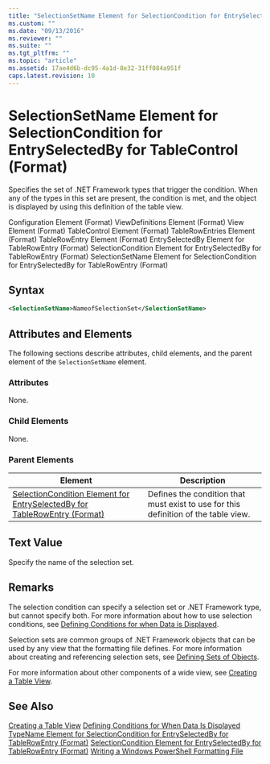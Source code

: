 ```yaml
---
title: "SelectionSetName Element for SelectionCondition for EntrySelectedBy for TableControl (Format) | Microsoft Docs"
ms.custom: ""
ms.date: "09/13/2016"
ms.reviewer: ""
ms.suite: ""
ms.tgt_pltfrm: ""
ms.topic: "article"
ms.assetid: 17ae4d6b-dc95-4a1d-8e32-31ff084a951f
caps.latest.revision: 10
---
```

# SelectionSetName Element for SelectionCondition for EntrySelectedBy for TableControl (Format)
Specifies the set of .NET Framework types that trigger the condition. When any of the types in this set are present, the condition is met, and the object is displayed by using this definition of the table view.

 Configuration Element (Format)
ViewDefinitions Element (Format)
View Element (Format)
TableControl Element (Format)
TableRowEntries Element (Format)
TableRowEntry Element (Format)
EntrySelectedBy Element for TableRowEntry (Format)
SelectionCondition Element for EntrySelectedBy for TableRowEntry (Format)
SelectionSetName Element for SelectionCondition for EntrySelectedBy for TableRowEntry (Format)

## Syntax

```xml
<SelectionSetName>NameofSelectionSet</SelectionSetName>
```

## Attributes and Elements
 The following sections describe attributes, child elements, and the parent element of the `SelectionSetName` element.

### Attributes
 None.

### Child Elements
 None.

### Parent Elements

|Element|Description|
|-------------|-----------------|
|[SelectionCondition Element for EntrySelectedBy for TableRowEntry (Format)](./selectioncondition-element-for-entryselectedby-for-tablecontrol-format.md)|Defines the condition that must exist to use for this definition of the table view.|

## Text Value
 Specify the name of the selection set.

## Remarks
 The selection condition can specify a selection set or .NET Framework type, but cannot specify both. For more information about how to use selection conditions, see [Defining Conditions for when Data is Displayed](./defining-conditions-for-displaying-data.md).

 Selection sets are common groups of .NET Framework objects that can be used by any view that the formatting file defines. For more information about creating and referencing selection sets, see [Defining Sets of Objects](./defining-selection-sets.md).

 For more information about other components of a wide view, see [Creating a Table View](./creating-a-table-view.md).

## See Also
 [Creating a Table View](./creating-a-table-view.md)
 [Defining Conditions for When Data Is Displayed](./defining-conditions-for-displaying-data.md)
 [TypeName Element for SelectionCondition for EntrySelectedBy for TableRowEntry (Format)](./typename-element-for-selectioncondition-for-entryselectedby-for-tablecontrol-format.md)
 [SelectionCondition Element for EntrySelectedBy for TableRowEntry (Format)](./selectioncondition-element-for-entryselectedby-for-tablecontrol-format.md)
 [Writing a Windows PowerShell Formatting File](./writing-a-windows-powershell-formatting-file.md)
